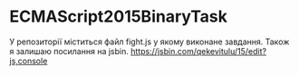 # ECMAScript2015BinaryTask

У репозиторії міститься файл fight.js у якому виконане завдання. Також я залишаю посилання на jsbin. https://jsbin.com/qekevitulu/15/edit?js,console
